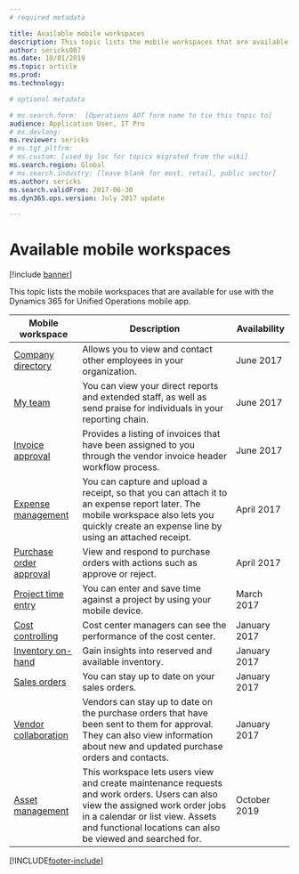 ```yaml
---
# required metadata

title: Available mobile workspaces
description: This topic lists the mobile workspaces that are available for use.
author: sericks007
ms.date: 10/01/2019
ms.topic: article
ms.prod: 
ms.technology: 

# optional metadata

# ms.search.form:  [Operations AOT form name to tie this topic to]
audience: Application User, IT Pro
# ms.devlang: 
ms.reviewer: sericks
# ms.tgt_pltfrm: 
# ms.custom: [used by loc for topics migrated from the wiki]
ms.search.region: Global
# ms.search.industry: [leave blank for most, retail, public sector]
ms.author: sericks
ms.search.validFrom: 2017-06-30 
ms.dyn365.ops.version: July 2017 update 

---
```


# Available mobile workspaces

[!include [banner](../includes/banner.md)]

This topic lists the mobile workspaces that are available for use with the Dynamics 365 for Unified Operations mobile app.


| Mobile workspace     | Description   | Availability   |
|----------------------|---------------|--------------|
|[Company directory](company-directory-mobile-workspace.md)| Allows you to view and contact other employees in your organization.| June 2017 |    
|[My team](manager-self-service-mobile-workspace.md)| You can view your direct reports and extended staff, as well as send praise for individuals in your reporting chain.|June 2017 |     
|[Invoice approval](invoice-approval-mobile-workspace.md)| Provides a listing of invoices that have been assigned to you through the vendor invoice header workflow process.| June 2017   |
| [Expense management](/dynamics365/project-operations/prod-exp/expense-management-mobile-workspace) | You can capture and upload a receipt, so that you can attach it to an expense report later. The mobile workspace also lets you quickly create an expense line by using an attached receipt. | April 2017 |
| [Purchase order approval](../../../supply-chain/procurement/purchase-order-mobile-workspace.md) | View and respond to purchase orders with actions such as approve or reject. | April 2017 |
| [Project time entry](/dynamics365/project-operations/prod-pma/project-time-entry-mobile-workspace) | You can enter and save time against a project by using your mobile device. | March 2017 |
| [Cost controlling](../../../finance/cost-accounting/cost-controlling-mobile-workspace.md)     | Cost center managers can see the performance of the cost center.                                                                                               |  January 2017        |
| [Inventory on-hand](../../../supply-chain/inventory/inventory-on-hand-mobile-workspace.md)    | Gain insights into reserved and available inventory.                                                                                                    |   January 2017       |
| [Sales orders](../../../supply-chain/sales-marketing/sales-orders-mobile-workspace.md)         | You can stay up to date on your sales orders.                                                                                                                          |  January 2017                  |
| [Vendor collaboration](../../../supply-chain/procurement/vendor-collaboration-mobile-workspace.md) | Vendors can stay up to date on the purchase orders that have been sent to them for approval. They can also view information about new and updated purchase orders and contacts. |January 2017    |
| [Asset management](../../../supply-chain/asset-management/asset-management-mobile-workspace.md) | This workspace lets users view and create maintenance requests and work orders. Users can also view the assigned work order jobs in a calendar or list view. Assets and functional locations can also be viewed and searched for. |October 2019    |


[!INCLUDE[footer-include](../../../includes/footer-banner.md)]